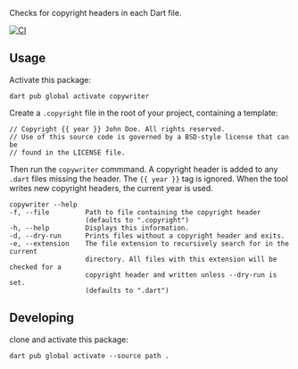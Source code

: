 Checks for copyright headers in each Dart file.

[![CI](https://github.com/johnpryan/copywriter/workflows/Dart%20CI/badge.svg)](https://github.com/johnpryan/copywriter/actions?query=branch%3Amaster)

## Usage

Activate this package:

```
dart pub global activate copywriter
```

Create a `.copyright` file in the root of your project, containing a template:

```
// Copyright {{ year }} John Doe. All rights reserved.
// Use of this source code is governed by a BSD-style license that can be
// found in the LICENSE file.
```

Then run the `copywriter` commmand. 
A copyright header is added to any `.dart` files missing the header.
The `{{ year }}` tag is ignored. When the tool writes new copyright headers,
the current year is used.


```
copywriter --help
-f, --file         Path to file containing the copyright header
                   (defaults to ".copyright")
-h, --help         Displays this information.
-d, --dry-run      Prints files without a copyright header and exits.
-e, --extension    The file extension to recursively search for in the current 
                   directory. All files with this extension will be checked for a
                   copyright header and written unless --dry-run is set.
                   (defaults to ".dart")
```

## Developing

clone and activate this package:

```
dart pub global activate --source path .
```
